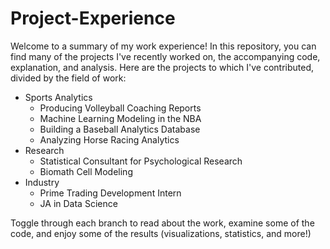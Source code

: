 # Project-Experience

Welcome to a summary of my work experience! In this repository, you can find many of the projects I've recently worked on, the accompanying code, explanation, and analysis. Here are the projects to which I've contributed, divided by the field of work:
- Sports Analytics
  - Producing Volleyball Coaching Reports
  - Machine Learning Modeling in the NBA
  - Building a Baseball Analytics Database
  - Analyzing Horse Racing Analytics
- Research
  - Statistical Consultant for Psychological Research
  - Biomath Cell Modeling
- Industry
  - Prime Trading Development Intern
  - JA in Data Science


Toggle through each branch to read about the work, examine some of the code, and enjoy some of the results (visualizations, statistics, and more!)
